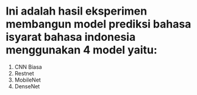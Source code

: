 # Ini adalah hasil eksperimen membangun model prediksi bahasa isyarat bahasa indonesia menggunakan 4 model yaitu:
1. CNN Biasa
2. Restnet
3. MobileNet
4. DenseNet
